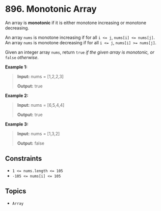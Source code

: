 # 896. Monotonic Array

An array is **monotonic** if it is either monotone increasing or monotone decreasing.

An array `nums` is monotone increasing if for all `i <= j`, `nums[i] <= nums[j]`. An array `nums` is monotone decreasing if for all `i <= j`, `nums[i] >= nums[j]`.

Given an integer array `nums`, return `true` _if the given array is monotonic, or_ `false` _otherwise_.

**Example 1:**

> **Input:** nums = \[1,2,2,3\]
>
> **Output:** true

**Example 2:**

> **Input:** nums = \[6,5,4,4\]
>
> **Output:** true

**Example 3:**

> **Input:** nums = \[1,3,2\]
>
> **Output:** false

## Constraints

* `1 <= nums.length <= 105`
* `-105 <= nums[i] <= 105`

## Topics

* `Array`
